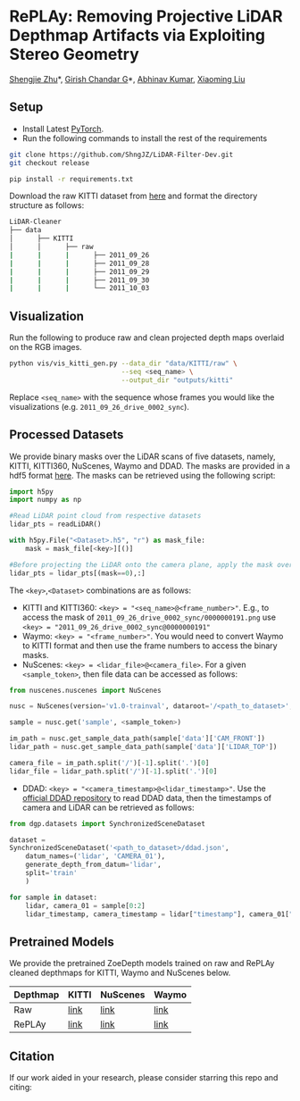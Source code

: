 # RePLAy: Removing Projective LiDAR Depthmap Artifacts via Exploiting Stereo Geometry

[Shengjie Zhu](https://shngjz.github.io)\*, 
[Girish Chandar G](girish1511.github.io)\*, 
[Abhinav Kumar](https://sites.google.com/view/abhinavkumar), 
[Xiaoming Liu](http://www.cse.msu.edu/~liuxm/index2.html)


## Setup

- Install Latest [PyTorch](https://pytorch.org/get-started/locally/). 
- Run the following commands to install the rest of the requirements

```bash
git clone https://github.com/ShngJZ/LiDAR-Filter-Dev.git
git checkout release

pip install -r requirements.txt
```

Download the raw KITTI dataset from [here](https://www.cvlibs.net/datasets/kitti/raw_data.php) and format the directory structure as follows:

```bash
LiDAR-Cleaner
├── data
│      ├── KITTI
│      │      ├── raw
|      |      |      ├── 2011_09_26 
|      |      |      ├── 2011_09_28
|      |      |      ├── 2011_09_29
|      |      |      ├── 2011_09_30
|      |      |      └── 2011_10_03
```

## Visualization

Run the following to produce raw and clean projected depth maps overlaid on the RGB images.

```bash
python vis/vis_kitti_gen.py --data_dir "data/KITTI/raw" \
                            --seq <seq_name> \
                            --output_dir "outputs/kitti"
```

Replace `<seq_name>` with the sequence whose frames you would like the visualizations (e.g. `2011_09_26_drive_0002_sync`).

## Processed Datasets
We provide binary masks over the LiDAR scans of five datasets, namely, KITTI, KITTI360, NuScenes, Waymo and DDAD.
The masks are provided in a hdf5 format [here](https://huggingface.co/datasets/girish1511/RePLAY). The masks can be retrieved using the following script:

```python
import h5py
import numpy as np

#Read LiDAR point cloud from respective datasets
lidar_pts = readLiDAR() 

with h5py.File("<Dataset>.h5", "r") as mask_file:
    mask = mask_file[<key>][()]

#Before projecting the LiDAR onto the camera plane, apply the mask over the LiDAR point cloud
lidar_pts = lidar_pts[(mask==0),:]
```
The `<key>`,`<Dataset>` combinations are as follows:
- KITTI and KITTI360: `<key> = "<seq_name>@<frame_number>"`. E.g., to access the mask of `2011_09_26_drive_0002_sync/0000000191.png` use `<key> = "2011_09_26_drive_0002_sync@0000000191"`
- Waymo: `<key> = "<frame_number>"`. You would need to convert Waymo to KITTI format and then use the frame numbers to access the binary masks.
- NuScenes: `<key> = <lidar_file>@<camera_file>`. For a given `<sample_token>`, then file data can be accessed as follows:
```python
from nuscenes.nuscenes import NuScenes

nusc = NuScenes(version='v1.0-trainval', dataroot='/<path_to_dataset>', verbose=True)

sample = nusc.get('sample', <sample_token>)

im_path = nusc.get_sample_data_path(sample['data']['CAM_FRONT'])
lidar_path = nusc.get_sample_data_path(sample['data']['LIDAR_TOP'])

camera_file = im_path.split('/')[-1].split('.')[0]
lidar_file = lidar_path.split('/')[-1].split('.')[0]
```
- DDAD: `<key> = "<camera_timestamp>@<lidar_timestamp>"`. Use the [official DDAD repository](https://github.com/TRI-ML/DDAD) to read DDAD data, then the timestamps of camera and LiDAR can be retrieved as follows:

```python
from dgp.datasets import SynchronizedSceneDataset

dataset =
SynchronizedSceneDataset('<path_to_dataset>/ddad.json',
    datum_names=('lidar', 'CAMERA_01'),
    generate_depth_from_datum='lidar',
    split='train'
    )

for sample in dataset:
    lidar, camera_01 = sample[0:2]
    lidar_timestamp, camera_timestamp = lidar["timestamp"], camera_01["timestamp"] 

``` 

## Pretrained Models
We provide the pretrained ZoeDepth models trained on raw and RePLAy cleaned depthmaps for KITTI, Waymo and NuScenes below.

| Depthmap | KITTI | NuScenes | Waymo |
| -------- | ----- | -------- | ----- |
| Raw      | [link](https://huggingface.co/girish1511/RePLAy/blob/main/zoe_kitti_raw.pt) | [link](https://huggingface.co/girish1511/RePLAy/blob/main/zoe_nuscenes_raw.pt) | [link](https://huggingface.co/girish1511/RePLAy/blob/main/zoe_waymo_raw.pt) |
| RePLAy   | [link](https://huggingface.co/girish1511/RePLAy/blob/main/zoe_kitti_clean.pt) | [link](https://huggingface.co/girish1511/RePLAy/blob/main/zoe_nuscenes_clean.pt) | [link](https://huggingface.co/girish1511/RePLAy/blob/main/zoe_waymo_clean.pt) |


## Citation
If our work aided in your research, please consider starring this repo and citing:

```Bibtex
```
